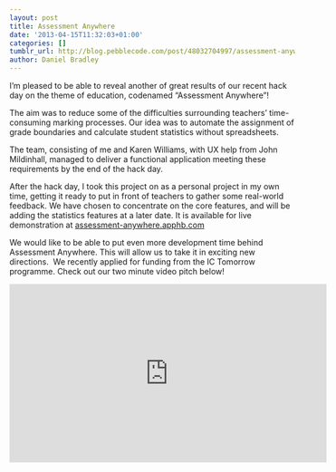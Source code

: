 ```yaml
---
layout: post
title: Assessment Anywhere
date: '2013-04-15T11:32:03+01:00'
categories: []
tumblr_url: http://blog.pebblecode.com/post/48032704997/assessment-anywhere
author: Daniel Bradley
---
```

<p>I’m pleased to be able to reveal another of great results of our recent hack day on the theme of education, codenamed “Assessment Anywhere”!</p>
<p>The aim was to reduce some of the difficulties surrounding teachers&rsquo; time-consuming marking processes. Our idea was to automate the assignment of grade boundaries and calculate student statistics without spreadsheets. </p>
<p>The team, consisting of me and Karen Williams, with UX help from John Mildinhall, managed to deliver a functional application meeting these requirements by the end of the hack day. </p>
<p>After the hack day, I took this project on as a personal project in my own time, getting it ready to put in front of teachers to gather some real-world feedback. We have chosen to concentrate on the core features, and will be adding the statistics features at a later date. It is available for live demonstration at <a href="http://assessment-anywhere.apphb.com/" title="Assessment Anywhere Demonstration">assessment-anywhere.apphb.com</a></p>
<p>We would like to be able to put even more development time behind Assessment Anywhere. This will allow us to take it in exciting new directions.  We recently applied for funding from the IC Tomorrow programme. Check out our two minute video pitch below!</p>
<p><iframe frameborder="0" height="315" src="http://www.youtube.com/embed/gfKsncr3mr0" width="560"></iframe></p>
